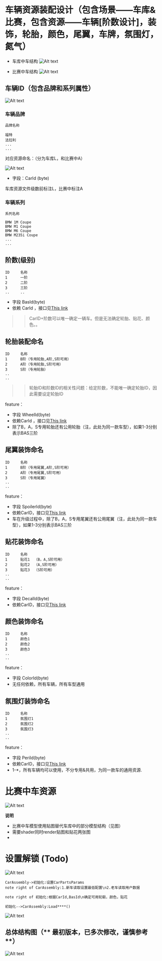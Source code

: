 # 车辆资源装配设计（包含场景——车库&比赛，包含资源——车辆[阶数设计]，装饰，轮胎，颜色，尾翼，车牌，氛围灯，氮气）

+ 车库中车结构
![Alt text](archives/fq/images/2014-11-04-01.jpg)


+ 比赛中车结构
![Alt text](archives/fq/images/2014-11-04-02.jpg)


## 车辆ID（包含品牌和系列属性）

![Alt text](archives/fq/images/2014-11-05-01.png)



### 车辆品牌

	品牌名称
	
    福特
    法拉利
    ...
    ...
    	
    

对应资源命名：（分为车库L，和比赛中A）

![Alt text](archives/fq/images/2014-10-29-03.png)


+ 字段：CarId (byte)


车库资源文件级数前标注L，比赛中标注A

### 车辆系列

	系列名称
		
    BMW 1M Coupe
    BMW M1 Coupe
    BMW M6 Coupe
    BMW M235i Coupe
    ...
    ...


## 阶数(级别)

	ID	   名称
    1      一阶
    2      二阶
    3      三阶
    ..     ..
 
 
+ 字段 BasId(byte)
+ 依赖 CarId ，接口见[This link](fq.html#./archives/fq/车库资源加载.md) 

>> CarID+阶数可以唯一确定一辆车。但是无法确定轮胎、贴花、颜色。。

## 轮胎装配命名


	ID	   名称
    1      B阶（专用轮胎,A阶,S阶可用）
    2      A阶（专用轮胎,S阶可用）
    3      S阶（专用轮胎）
    ..
    ..


>> 轮胎ID和阶数ID的相关性问题：给定阶数，不能唯一确定轮胎ID，因此需要设定轮胎ID
	
feature：

+ 字段 WheelId(byte)
+ 依赖CarId ，接口见[This link](fq.html#./archives/fq/车库资源加载.md) 
+ 除了B，A，S专用轮胎还有公用轮胎（注，此处为同一款车型），如果1-3分别表示BAS三阶



## 尾翼装饰命名


	ID	   名称
    1      B阶（专用尾翼,A阶,S阶可用）
    2      A阶（专用尾翼,S阶可用）
    3      S阶（专用尾翼）
    ..
    ..

feature：

+ 字段 SpoilerId(byte)
+ 依赖CarID，接口见[This link](fq.html#./archives/fq/车库资源加载.md) 
+ 车在升级过程中，除了B，A，S专用尾翼还有公用尾翼（注，此处为同一款车型），如果1-3分别表示BAS三阶


## 贴花装饰命名


	ID	   名称
    1      贴花1  （B，A,S阶可用）
    2      贴花2  （A,S阶可用）
    3      贴花3  （S阶可用）
    ..
    ..

feature：

+ 字段 DecalId(byte)
+ 依赖CarID，接口见[This link](fq.html#./archives/fq/车库资源加载.md)


## 颜色装饰命名


	ID	   名称
    1      颜色1
    2      颜色2
    3      颜色3
    ..
    ..


feature：

+ 字段 ColorId(byte)
+ 无任何依赖，所有车辆，所有车型通用


## 氛围灯装饰命名


	ID	   名称
    1      氛围灯1
    2      氛围灯2
    3      氛围灯3
    ..
    ..

feature：

+ 字段 PeriId(byte)
+ 依赖CarID，接口见[This link](fq.html#./archives/fq/车库资源加载.md) 
+ 1-*，所有车辆均可以使用，不分专用&共用，为同一款车的通用资源.


# 比赛中车资源

![Alt text](archives/fq/images/2014-11-28-01.jpg)

**说明**

+ 比赛中车模型使用贴图替代车库中的部分模型结构（见图）
+ 需要shader同时render贴图和贴花两张图
+ 

# 设置解锁 (Todo)

![Alt text](archives/fq/images/assembly.svg)

	CarAssembly->初始化:设置CarPartsParams
    note right of CarAssembly:1.新车读取设置最低配置\n2.老车读取用户数据

    note right of 初始化:根据CarId,BasId\n确定可用轮毂，颜色，贴花

    初始化-->CarAssembly:Load****()


![Alt text](archives/fq/images/2014-11-07-01.JPG)



## 总体结构图（** 最初版本，已多次修改，谨慎参考 **）

![Alt text](archives/fq/images/2014-10-29-01.JPG)